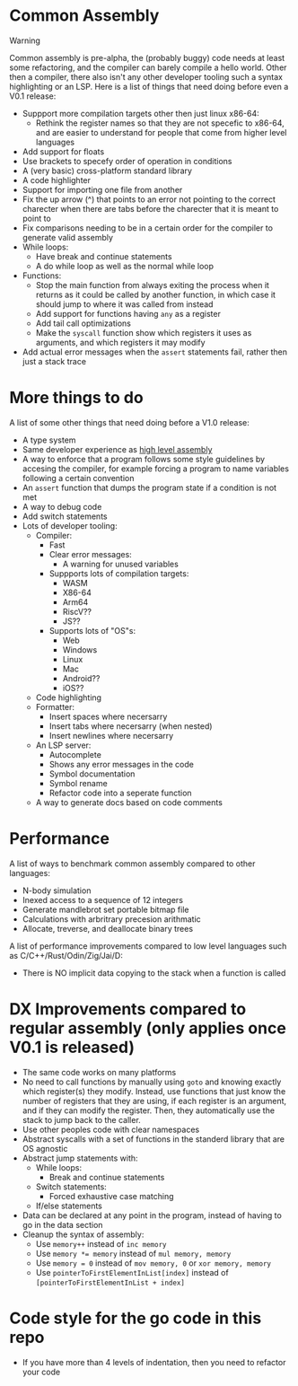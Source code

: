 # Common Assembly

> [!WARNING]
> Common assembly is pre-alpha, the (probably buggy) code needs at least some refactoring, and the compiler can barely compile a hello world. Other then a compiler, there also isn't any other developer tooling such a syntax highlighting or an LSP. Here is a list of things that need doing before even a V0.1 release:
>
> - Suppport more compilation targets other then just linux x86-64:
>   - Rethink the register names so that they are not specefic to x86-64, and are easier to understand for people that come from higher level languages
> - Add support for floats
> - Use brackets to specefy order of operation in conditions
> - A (very basic) cross-platform standard library
> - A code highlighter
> - Support for importing one file from another
> - Fix the up arrow (^) that points to an error not pointing to the correct charecter when there are tabs before the charecter that it is meant to point to
> - Fix comparisons needing to be in a certain order for the compiler to generate valid assembly
> - While loops:
>   - Have break and continue statements
>   - A do while loop as well as the normal while loop
> - Functions:
>   - Stop the main function from always exiting the process when it returns as it could be called by another function, in which case it should jump to where it was called from instead
>   - Add support for functions having `any` as a register
>   - Add tail call optimizations
>   - Make the `syscall` function show which registers it uses as arguments, and which registers it may modify
> - Add actual error messages when the `assert` statements fail, rather then just a stack trace

# More things to do

A list of some other things that need doing before a V1.0 release:

- A type system
- Same developer experience as [high level assembly](https://github.com/hmhamza/hla-high-level-assembly-examples/blob/master/1.%20sumInputs.hla)
- A way to enforce that a program follows some style guidelines by accesing the compiler, for example forcing a program to name variables following a certain convention
- An `assert` function that dumps the program state if a condition is not met
- A way to debug code
- Add switch statements
- Lots of developer tooling:
  - Compiler:
    - Fast
    - Clear error messages:
      - A warning for unused variables
    - Suppports lots of compilation targets:
      - WASM
      - X86-64
      - Arm64
      - RiscV??
      - JS??
    - Supports lots of "OS"s:
      - Web
      - Windows
      - Linux
      - Mac
      - Android??
      - iOS??
  - Code highlighting
  - Formatter:
    - Insert spaces where necersarry
    - Insert tabs where necersarry (when nested)
    - Insert newlines where necersarry
  - An LSP server:
    - Autocomplete
    - Shows any error messages in the code
    - Symbol documentation
    - Symbol rename
    - Refactor code into a seperate function
  - A way to generate docs based on code comments

# Performance

A list of ways to benchmark common assembly compared to other languages:

- N-body simulation
- Inexed access to a sequence of 12 integers
- Generate mandlebrot set portable bitmap file
- Calculations with arbritrary precesion arithmatic
- Allocate, treverse, and deallocate binary trees

A list of performance improvements compared to low level languages such as C/C++/Rust/Odin/Zig/Jai/D:

- There is NO implicit data copying to the stack when a function is called

# DX Improvements compared to regular assembly (only applies once V0.1 is released)

- The same code works on many platforms
- No need to call functions by manually using `goto` and knowing exactly which register(s) they modify. Instead, use functions that just know the number of registers that they are using, if each register is an argument, and if they can modify the register. Then, they automatically use the stack to jump back to the caller.
- Use other peoples code with clear namespaces
- Abstract syscalls with a set of functions in the standerd library that are OS agnostic
- Abstract jump statements with:
  - While loops:
    - Break and continue statements
  - Switch statements:
    - Forced exhaustive case matching
  - If/else statements
- Data can be declared at any point in the program, instead of having to go in the data section
- Cleanup the syntax of assembly:
  - Use `memory++` instead of `inc memory`
  - Use `memory *= memory` instead of `mul memory, memory`
  - Use `memory = 0` instead of `mov memory, 0` or `xor memory, memory`
  - Use `pointerToFirstElementInList[index]` instead of `[pointerToFirstElementInList + index]`

# Code style for the go code in this repo

- If you have more than 4 levels of indentation, then you need to refactor your code

